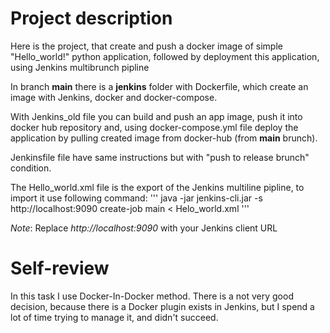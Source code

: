 # Project description
Here is the project, that  create and push a docker image of simple "Hello_world!" python application, followed by deployment this application, using Jenkins multibrunch pipline

In branch **main** there is a **jenkins** folder with Dockerfile, which create an image with Jenkins, docker and docker-compose.

With Jenkins_old file you can build and push an app image, push it into docker hub repository and, using docker-compose.yml file deploy the application by pulling created image from docker-hub (from **main** brunch).

Jenkinsfile file have same instructions but with "push to release brunch" condition.

The Hello_world.xml file is the export of the Jenkins multiline pipline, to import it use following command:
'''
java -jar jenkins-cli.jar -s http://localhost:9090 create-job main < Helo_world.xml
'''

_Note_: Replace *http://localhost:9090* with your Jenkins client URL


# Self-review

In this task I use Docker-In-Docker method. There is a not very good decision, because there is a Docker plugin exists in Jenkins, but I spend a lot of time trying to manage it, and didn't succeed. 
